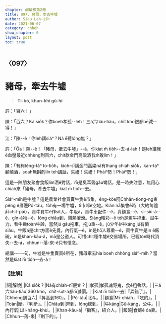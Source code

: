 ```yaml
---
chapter: 鹹酸甜第2冊
title: 097. 豬母，牽去牛墟
author: Siau Lah-jih
date: 2021-06-07
category: chheh
show_chapter: 0
layout: post
toc: true
---
```


## 〈097〉
# 豬母，牽去牛墟
> **Ti-bó, khan-khì gû-hi**

許：「百六！」

陳：「百六？Ká sio̍k？你boeh孝孤--leh！三á六tiâu-tiâu，chi̍t kho͘銀都bē減--得！」

江：「陳--ê！你leh講siáⁿ？Ná ē聽lóng無？」

許：「Ŏa！陳--ê！「豬母，牽去牛墟」--á，你kiat m̄ tio̍h--去-á-lah！是leh講我ê血壓最近chhèng到百六，chit款金門高粱酒我m̄敢lim！」

陳：「有夠têng-tâⁿ to-tio̍h，kioh-sī講金門高粱ná有thang chiah sio̍k，kan-taⁿ顧燒酒，soah無斟酌lín teh講話，失禮！失禮！Pháiⁿ勢！Pháiⁿ勢！」

這是一陣朋友聚會食飯lim酒ê對話，m̄是臭耳聾gâu彎話，是一時失注意，無用心chiah來「豬母，牽去牛墟」kiat m̄ tio̍h--去。

Siáⁿ-mih是牛墟？這是農業社會買賣牛隻ê市集，éng-kòe阮Chhân-tiong-ng東pêng ê厝邊Pó-táu，to̍h有一場牛墟，tī市郊ê空地。Kiàn nā集會ê時（大約每禮拜chi̍t-pái），賣牛買牛ê作sit人，牛販á，賣牛車配件--ê，賣麵食--ê，sì-siù-á--ê，gín-á物--ê，lóng chiâu到，鬧熱滾滾。Siāng精彩--ê to̍h是駕牛拖車，試牛力，看牛齒toàn牛齡，當然jú gâu拖車，拖jú重--ê，jú少年ê牛káng jú有價siàu。牛販á是chit方面ê先覺，內行氣--ê，in是hō͘人尊重--ê，買牛賣牛是in ê飯碗，in是khan-kâu-á，mā是公道人。可惜chit種牛墟ê交易場所，已經tòe時代消失--去-á，chhun--落-來-ê只有懷念。

總講--一-句，牛墟是牛隻賣買ê所在，豬母牽去hia boeh chhòng siáⁿ-mih？當然是kiat m̄ tio̍h--去-á！


### 【註解】

|詞|解說|
|Ká sio̍k？|Ná有chiah-nī便宜？|
|孝孤|孝孤魂野鬼，食ê粗魯話。|
|三á六tiâu-tiâu|360 kho͘，chi̍t-sut-á都m̄減價。|
|Kiat m̄ tio̍h--去|『弄錯了』。|
|Chhèng到百六|『昇高到160』。|
|Pó-táu|北斗。|
|麵食|Mī-chia̍h，『吃的』。|
|Toàn|斷。『判斷』。|
|Chiâu到|齊到，lóng總到。|
|牛káng|Gû-káng，公牛。|
|內行氣|Lāi-hâng-khùi。|
|Khan-kâu-á|『掮客』，紹介人。|
|飯碗|食飯ê óa靠。|
|Chhun--落-來|『剩下的』。|

